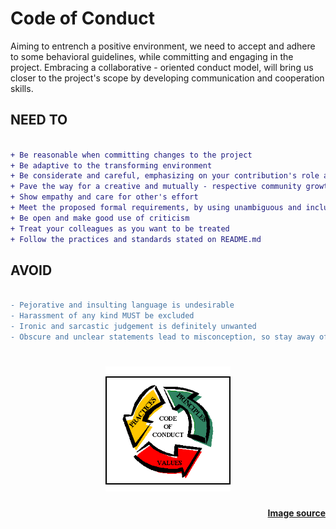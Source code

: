 # Code of Conduct

Aiming to entrench a positive environment, we need to accept and adhere to some
behavioral guidelines, while committing and engaging in the project. Embracing
a collaborative - oriented conduct model, will bring us closer to the project's
scope by developing communication and cooperation skills. 

## NEED TO

```diff

+ Be reasonable when committing changes to the project
+ Be adaptive to the transforming environment
+ Be considerate and careful, emphasizing on your contribution's role and impact
+ Pave the way for a creative and mutually - respective community growth
+ Show empathy and care for other's effort
+ Meet the proposed formal requirements, by using unambiguous and inclusive language
+ Be open and make good use of criticism
+ Treat your colleagues as you want to be treated
+ Follow the practices and standards stated on README.md


```

## AVOID

```diff

- Pejorative and insulting language is undesirable
- Harassment of any kind MUST be excluded
- Ironic and sarcastic judgement is definitely unwanted
- Obscure and unclear statements lead to misconception, so stay away of them

```

<h1 align="center">
	<img height="200"  width="200" src="media/codeofconduct.gif" alt="">

<h4 align="right">

[Image source](https://www.cbinigeria.com/why-your-organization-needs-to-write-a-code-of-conduct/)

</h4>

</h1>
